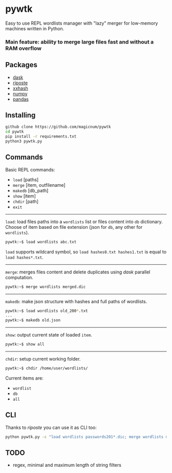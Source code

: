 
# pywtk

Easy to use REPL wordlists manager with "lazy" merger for low-memory machines written in Python.
### Main feature: ability to merge large files fast and without a RAM overflow

## Packages

* [dask](https://github.com/dask/dask)
* [riposte](https://github.com/fwkz/riposte)
* [xxhash](https://github.com/ifduyue/python-xxhash)
* [numpy](https://github.com/numpy/numpy)
* [pandas](https://github.com/pandas-dev/pandas)

## Installing

```bash
github clone https://github.com/magicnum/pywtk
cd pywtk
pip install -r requirements.txt
python3 pywtk.py
```

## Commands

Basic REPL commands:
* `load` [paths]
* `merge` [item, outfilename]
* `makedb` [db_path]
* `show` [item]
* `chdir` [path]
* `exit`

---

`load`: load files paths into a `wordlists` list or files content into `db` dictionary.
Choose of item based on file extension (json for `db`, any other for `wordlists`).
```bash
pywtk:~$ load wordlists abc.txt
```

`load` supports wildcard symbol, so `load hashes0.txt hashes1.txt` is equal to `load hashes*.txt`.

---

`merge`: merges files content and delete duplicates using _dask_ parallel computation.
```bash
pywtk:~$ merge wordlists merged.dic
```

---

`makedb`: make json structure with hashes and full paths of wordlists.
```bash
pywtk:~$ load wordlists old_200*.txt
...
pywtk:~$ makedb old.json
```

---

`show`: output current state of loaded `item`.
```bash
pywtk:~$ show all
```

---

`chdir`: setup current working folder.
```bash
pywtk:~$ chdir /home/user/wordlists/
```
Current items are:

* `wordlist`
* `db`
* `all`

## CLI

Thanks to _riposte_ you can use it as CLI too:

```bash
python pywtk.py -c "load wordlists passwords201*.dic; merge wordlists merged.dic"
```

## TODO

* regex, minimal and maximum length of string filters 
